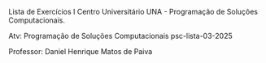 Lista de Exercícios I Centro Universitário UNA - Programação de Soluções Computacionais.

Atv: Programação de Soluções Computacionais psc-lista-03-2025

Professor: Daniel Henrique Matos de Paiva
